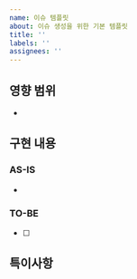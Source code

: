 ```yaml
---
name: 이슈 템플릿
about: 이슈 생성을 위한 기본 템플릿
title: ''
labels: ''
assignees: ''
---
```


## 영향 범위
<!-- 이 변경사항이 영향을 미치는 범위를 작성해주세요 (예: API 기준, 과목 생성 > 전공 필수) -->
- 

## 구현 내용
<!-- 구현하려는 기능이나 수정하려는 내용을 간결하게 작성해주세요 -->
### AS-IS
-

### TO-BE
- [ ]

## 특이사항
<!-- 구현 시 고려해야 할 사항이나 주의점이 있다면 작성해주세요 -->